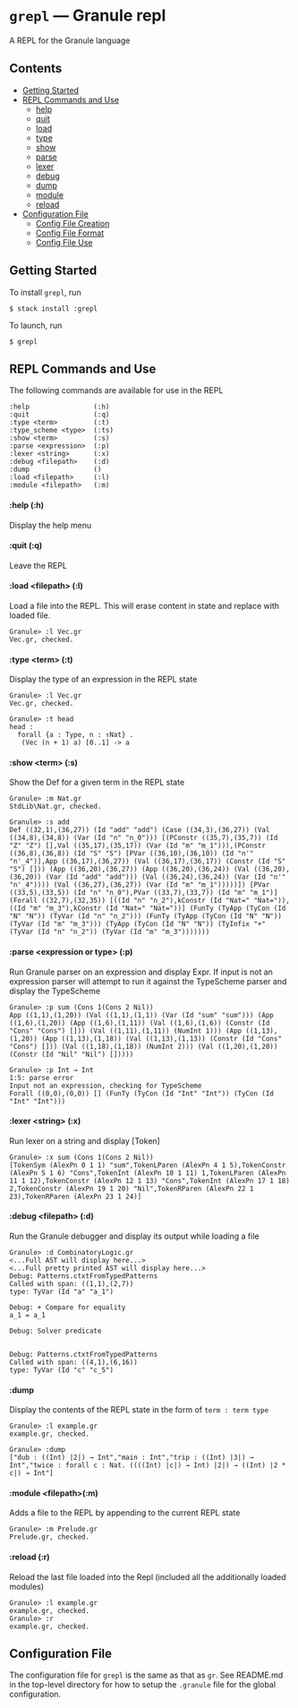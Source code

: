 # `grepl` — Granule repl

A REPL for the Granule language

## Contents
- [Getting Started](#getting-started)
- [REPL Commands and Use](#repl-commands-and-use)
  - [help](#help-h)
  - [quit](#quit-q)
  - [load](#load-filepath-l)
  - [type](#type-term-t)
  - [show](#show-term-s)
  - [parse](#parse-expression-or-type-p)
  - [lexer](#lexer-string-x)
  - [debug](#debug-filepath-d)
  - [dump](#dump)
  - [module](#module-filepathm)
  - [reload](#reload-r)
- [Configuration File](#configuration-file)
  - [Config File Creation](#config-file-creation)
  - [Config File Format](#config-file-format)
  - [Config File Use](#config-file-use)

## Getting Started

To install `grepl`, run
```
$ stack install :grepl
```

To launch, run
```
$ grepl
```

## REPL Commands and Use

The following commands are available for use in the REPL
```
:help                (:h)
:quit                (:q)
:type <term>         (:t)
:type_scheme <type>  (:ts)
:show <term>         (:s)
:parse <expression>  (:p)
:lexer <string>      (:x)
:debug <filepath>    (:d)
:dump                ()
:load <filepath>     (:l)
:module <filepath>   (:m)
```


#### :help (:h)
<a id="help"></a>
Display the help menu

#### :quit (:q)
<a id="quit"></a>
Leave the REPL

#### :load <filepath\> (:l)
<a id="load"></a>
Load a file into the REPL.  This will erase content in state and replace with loaded file.
```
Granule> :l Vec.gr
Vec.gr, checked.
```
#### :type <term\> (:t)
<a id="type"></a>
Display the type of an expression in the REPL state
```
Granule> :l Vec.gr
Vec.gr, checked.

Granule> :t head
head :
  forall {a : Type, n : ↑Nat} .
   (Vec (n + 1) a) [0..1] -> a
```

#### :show <term\> (:s)
<a id="show"></a>
Show the Def for a given term in the REPL state
```
Granule> :m Nat.gr
StdLib\Nat.gr, checked.

Granule> :s add
Def ((32,1),(36,27)) (Id "add" "add") (Case ((34,3),(36,27)) (Val ((34,8),(34,8)) (Var (Id "n" "n_0"))) [(PConstr ((35,7),(35,7)) (Id "Z" "Z") [],Val ((35,17),(35,17)) (Var (Id "m" "m_1"))),(PConstr ((36,8),(36,8)) (Id "S" "S") [PVar ((36,10),(36,10)) (Id "n'" "n'_4")],App ((36,17),(36,27)) (Val ((36,17),(36,17)) (Constr (Id "S" "S") [])) (App ((36,20),(36,27)) (App ((36,20),(36,24)) (Val ((36,20),(36,20)) (Var (Id "add" "add"))) (Val ((36,24),(36,24)) (Var (Id "n'" "n'_4")))) (Val ((36,27),(36,27)) (Var (Id "m" "m_1")))))]) [PVar ((33,5),(33,5)) (Id "n" "n_0"),PVar ((33,7),(33,7)) (Id "m" "m_1")] (Forall ((32,7),(32,35)) [((Id "n" "n_2"),kConstr (Id "Nat=" "Nat=")),((Id "m" "m_3"),kConstr (Id "Nat=" "Nat="))] (FunTy (TyApp (TyCon (Id "N" "N")) (TyVar (Id "n" "n_2"))) (FunTy (TyApp (TyCon (Id "N" "N")) (TyVar (Id "m" "m_3"))) (TyApp (TyCon (Id "N" "N")) (TyInfix "+" (TyVar (Id "n" "n_2")) (TyVar (Id "m" "m_3")))))))
```
#### :parse <expression or type\> (:p)
<a id="parse"></a>
Run Granule parser on an expression and display Expr.  If input is not an expression parser will attempt to run it against the TypeScheme parser and display the TypeScheme
```
Granule> :p sum (Cons 1(Cons 2 Nil))
App ((1,1),(1,20)) (Val ((1,1),(1,1)) (Var (Id "sum" "sum"))) (App ((1,6),(1,20)) (App ((1,6),(1,11)) (Val ((1,6),(1,6)) (Constr (Id "Cons" "Cons") [])) (Val ((1,11),(1,11)) (NumInt 1))) (App ((1,13),(1,20)) (App ((1,13),(1,18)) (Val ((1,13),(1,13)) (Constr (Id "Cons" "Cons") [])) (Val ((1,18),(1,18)) (NumInt 2))) (Val ((1,20),(1,20)) (Constr (Id "Nil" "Nil") []))))
```
```
Granule> :p Int → Int
1:5: parse error
Input not an expression, checking for TypeScheme
Forall ((0,0),(0,0)) [] (FunTy (TyCon (Id "Int" "Int")) (TyCon (Id "Int" "Int")))
```
#### :lexer <string\> (:x)
<a id="lexer"></a>
Run lexer on a string and display [Token]
```
Granule> :x sum (Cons 1(Cons 2 Nil))
[TokenSym (AlexPn 0 1 1) "sum",TokenLParen (AlexPn 4 1 5),TokenConstr (AlexPn 5 1 6) "Cons",TokenInt (AlexPn 10 1 11) 1,TokenLParen (AlexPn 11 1 12),TokenConstr (AlexPn 12 1 13) "Cons",TokenInt (AlexPn 17 1 18) 2,TokenConstr (AlexPn 19 1 20) "Nil",TokenRParen (AlexPn 22 1 23),TokenRParen (AlexPn 23 1 24)]
```
#### :debug <filepath\> (:d)
<a id="debug"></a>
Run the Granule debugger and display its output while loading a file
```
Granule> :d CombinatoryLogic.gr
<...Full AST will display here...>
<...Full pretty printed AST will display here...>
Debug: Patterns.ctxtFromTypedPatterns
Called with span: ((1,1),(2,7))
type: TyVar (Id "a" "a_1")

Debug: + Compare for equality
a_1 = a_1

Debug: Solver predicate


Debug: Patterns.ctxtFromTypedPatterns
Called with span: ((4,1),(6,16))
type: TyVar (Id "c" "c_5")
```
#### :dump
Display the contents of the REPL state in the form of `term : term type`
```
Granule> :l example.gr
example.gr, checked.

Granule> :dump
["dub : ((Int) |2|) → Int","main : Int","trip : ((Int) |3|) → Int","twice : forall c : Nat. ((((Int) |c|) → Int) |2|) → ((Int) |2 * c|) → Int"]
```

#### :module <filepath\>(:m)
<a id="module"></a>
Adds a file to the REPL by appending to the current REPL state
```
Granule> :m Prelude.gr
Prelude.gr, checked.
```
#### :reload (:r)
Reload the last file loaded into the Repl (included all the additionally loaded modules)
```
Granule> :l example.gr
example.gr, checked.
Granule> :r
example.gr, checked.
```
## Configuration File
<a id="configuration-file"></a>

The configuration file for `grepl` is the same as that as
`gr`. See README.md in the top-level directory for how to setup
the `.granule` file for the global configuration.